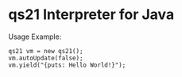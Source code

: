 # qs21 Interpreter for Java

Usage Example:

```
qs21 vm = new qs21();
vm.autoUpdate(false);
vm.yield("{puts: Hello World!}");
```
